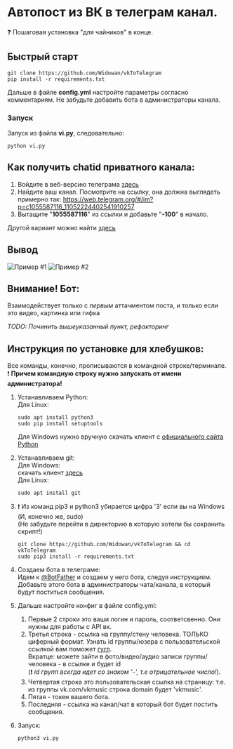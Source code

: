 # Автопост из ВК в телеграм канал.
:question: Пошаговая установка "для чайников" в конце.
## Быстрый старт
```
git clone https://github.com/Widowan/vkToTelegram
pip install -r requirements.txt
```

Дальше в файле **config.yml** настройте параметры согласно комментариям.
Не забудьте добавить бота в администраторы канала.

### Запуск
Запуск из файла **vi.py**, следовательно:
```
python vi.py
```  


## Как получить chatid приватного канала:
1. Войдите в веб-версию телеграма [здесь](https://web.telegram.org)
2. Найдите ваш канал. Посмотрите на ссылку, она должна выглядеть примерно так: https://web.telegram.org/#/im?p=c1055587116_11052224402541910257
3. Вытащите "**1055587116**" из ссылки и добавьте "**-100**" в начало.

Другой вариант можно найти [здесь](https://stackoverflow.com/questions/33858927/how-to-obtain-the-chat-id-of-a-private-telegram-channel)

## Вывод
![Пример #1](https://i.imgur.com/KMjERfQ.png)
![Пример #2](https://i.imgur.com/rqoMHAx.png)

## Внимание! Бот:
Взаимодействует только с _первым_ аттачментом поста, и только если это видео, картинка или гифка


_TODO: Починить вышеуказанный пункт, рефакторинг_


## Инструкция по установке для хлебушков:  
Все команды, конечно, прописываются в командной строке/терминале.  
:exclamation: **Причем командную строку нужно запускать от имени администратора!**  

1. Устанавливаем Python:  
   Для Linux:  
   ```
   sudo apt install python3
   sudo pip install setuptools
   ```
   Для Windows нужно вручную скачать клиент с [официального сайта Python](https://www.python.org/)  

2. Устанавливаем git:  
   Для Windows:  
   скачать клиент [здесь](https://git-scm.com/download/win)  
   Для Linux:
   ```
   sudo apt install git
   ```

3. :exclamation: Из команд pip3 и python3 убирается цифра '3' если вы на Windows (И, конечно же, sudo)  
   (Не забудьте перейти в директорию в которую хотели бы сохранить скрипт!)  
   ```
   git clone https://github.com/Widowan/vkToTelegram && cd vkToTelegram
   sudo pip3 install -r requirements.txt
   ```
4. Создаем бота в телеграме:  
   Идем к [@BotFather](https://t.me/botfather) и создаем у него бота, следуя инструкциям.  
   Добавьте этого бота в администраторы чата/канала, в который будут поститься сообщения.  
 
5. Дальше настройте конфиг в файле config.yml:
   1. Первые 2 строки это ваши логин и пароль, соответсвенно. Они нужны для работы с API вк.
   2. Третья строка - ссылка на группу/стену человека. ТОЛЬКО циферный формат.
      Узнать id группы/юзера с пользовательской ссылкой вам поможет [гугл](lmgtfy.com/?q=Как+узнать+id+группы+вконтакте).  
      Вкратце: можете зайти в фото/видео/аудио записи группы/человека - в ссылке и будет id  
      (:exclamation: _id групп всегда идет со знаком '-', т.е отрицательное число!_).
   3. Четвертая строка это пользовательская ссылка на страницу: т.е. из группы vk.com/vkmusic строка domain будет 'vkmusic'.
   4. Пятая - токен вашего бота.
   5. Последняя - ссылка на канал/чат в который бот будет постить сообщения.
6. Запуск:
   ```
   python3 vi.py
   ```

